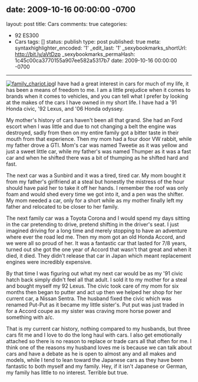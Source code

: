 date: 2009-10-16 00:00:00 -0700
---
layout: post
title: Cars
comments: true
categories:
- 92 ES300
- Cars
tags: []
status: publish
type: post
published: true
meta:
  syntaxhighlighter_encoded: '1'
  _edit_last: '1'
  _sexybookmarks_shortUrl: http://bit.ly/aVtDzp
  _sexybookmarks_permaHash: 1c45c00ca3770155a907ee582a5317b7
date: 2009-10-16 00:00:00 -0700
---
<p><a href="http://www.flickr.com/photos/rgeyer/3933790789/" title="family_chariot.jpg by qwikrex, on Flickr"><img src="http://farm4.static.flickr.com/3489/3933790789_79042eb69d_m.jpg" alt="family_chariot.jpg" class="alignleft"/></a>I have had a great interest in cars for much of my life, it has been a means of freedom to me.  I am a little prejudice when it comes to brands when it comes to vehicles, and you can tell what I prefer by looking at the makes of the cars I have owned in my short life.  I have had a '91 Honda civic, '92 Lexus, and '06 Honda odyssey.</p>

<p>My mother's history of cars haven't been all that grand.  She had an Ford escort when I was little and due to not changing a belt the engine was destroyed, sadly from then on my entire family got a bitter taste in their mouth from that experience.  Then my mom had a four door VW rabbit, while my father drove a GTI.  Mom's car was named Tweetie as it was  yellow and just a sweet little car, while my father's was named Thumper as it was a fast car and when he shifted there was a bit of thumping as he shifted hard and fast.</p>

<p>The next car was a Sunbird and it was a tired, tired car.  My mom bought it from my father's girlfriend at a steal but honestly the mistress of the hour should have paid her to take it off her hands.  I remember the roof was only foam and would shed every time we got into it, and a pen was the shifter.  My mom needed a car, only for a short while as my mother finally left my father and relocated to be closer to her family.</p>

<p>The next family car was a Toyota Corona and I would spend my days sitting in the car pretending to drive, pretend shifting in the driver's seat.  I just imagined driving for a long time and merely stopping to have an adventure where ever the road led me.   Then my mom got an old Honda Accord, and we were all so proud of her.  It was a fantastic car that lasted for 7/8 years, turned out she got the one year of Accord that wasn't that great and when it died, it died.  They didn't release that car in Japan which meant replacement engines were incredibly expensive.</p>

<p>By that time I was figuring out what my next car would be as my '91 civic hatch back simply didn't feel all that adult.  I sold it to my mother for a steal and bought myself my 92 Lexus.  The civic took care of my mom for six months then began to putter and act up then we helped her shop for her current car, a Nissan Sentra.  The husband fixed the civic which was renamed Put-Put as it became my little sister's.  Put put was just traded in for a Accord coupe as my sister was craving more horse power and something with a/c.</p>

<p>That is my current car history, nothing compared to my husbands, but three cars fit me and I love to do the long haul with cars.  I also get emotionally attached so there is no reason to replace or trade cars all that often for me.  I think one of the reasons my husband loves me is because we can talk about cars and have a debate as he is open to almost any and all makes and models, while I tend to lean toward the Japanese cars as they have been fantastic to both myself and my family.  Hey, if it isn't Japanese or German, my family has little to no interest.  Terrible but true.</p>
